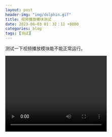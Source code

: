 ```yaml
---
layout: post
header-img: "img/dolphin.gif" 
title: 视频播放模块测试
date: 2023-06-03 01：32：11 +0800
categories: blog
tags: [测试]
---
```


测试一下视频播放模块能不能正常运行。

<video width="320" height="240" controls>
  <source src="https://github.com/zik000001/zik.github.io/blob/master/_posts/luhua.mp4" type="video/mp4">
  您的浏览器不支持 video 标签。
</video>
